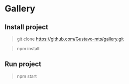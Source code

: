 # Gallery

## Install project

> git clone https://github.com/Gustavo-mts/gallery.git

> npm install

## Run project

> npm start
